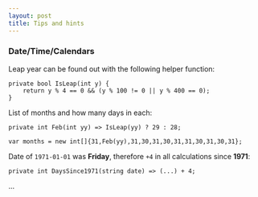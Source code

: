 ```yaml
---
layout: post
title: Tips and hints
---
```

### Date/Time/Calendars
Leap year can be found out with the following helper function:

```
private bool IsLeap(int y) {
    return y % 4 == 0 && (y % 100 != 0 || y % 400 == 0);
}
```
List of months and how many days in each:

```
private int Feb(int yy) => IsLeap(yy) ? 29 : 28;

var months = new int[]{31,Feb(yy),31,30,31,30,31,31,30,31,30,31};
```
Date of `1971-01-01` was **Friday**, therefore `+4` in all calculations since **1971**:

```
private int DaysSince1971(string date) => (...) + 4;
```
...
